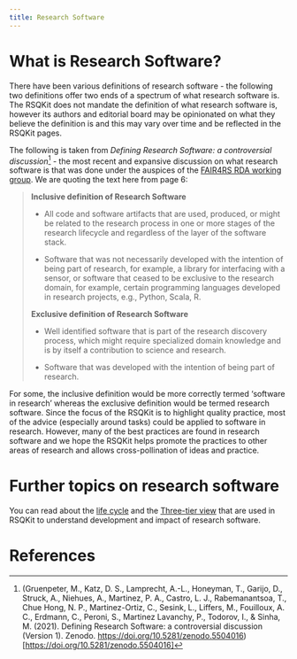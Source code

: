 ```yaml
---
title: Research Software
---
```


# What is Research Software?

There have been various definitions of research software - the following two definitions offer two ends of a spectrum of what research software is. The RSQKit does not mandate the definition of what research software is, however its authors and editorial board may be opinionated on what they believe the definition is and this may vary over time and be reflected in the RSQKit pages. 

The following is taken from *Defining Research Software: a controversial discussion*[^1] - the most recent and expansive discussion on what research software is that was done under the auspices of the [FAIR4RS RDA working group][fair4rs-wg]. We are quoting the text here from page 6:



>**Inclusive definition of Research Software**
>
>- All code and software artifacts that are used, produced, or might be related to the research process in one or more stages of the research lifecycle and regardless of the layer of the software stack. 
>
>- Software that was not necessarily developed with the intention of being part of research, for example, a library for interfacing with a sensor, or software that ceased to be exclusive to the research domain, for example, certain programming languages developed in research projects, e.g., Python, Scala, R.
>
>**Exclusive definition of Research Software**
>
>- Well identified software that is part of the research discovery process, which might require specialized domain knowledge and is by itself a contribution to science and research.
>
>- Software that was developed with the intention of being part of research.

For some, the inclusive definition would be more correctly termed ‘software in research’ whereas the exclusive definition would be termed research software. Since the focus of the RSQKit is to highlight quality practice, most of the advice (especially around tasks) could be applied to software in research. However, many of the best practices are found in research software and we hope the RSQKit helps promote the practices to other areas of research and allows cross-pollination of ideas and practice. 

# Further topics on research software
You can read about the [life cycle](life_cycle) and the [Three-tier view](three_tier_view) that are used in RSQKit to understand development and impact of research software.

# References

[^1]: (Gruenpeter, M., Katz, D. S., Lamprecht, A.-L., Honeyman, T., Garijo, D., Struck, A., Niehues, A., Martinez, P. A., Castro, L. J., Rabemanantsoa, T., Chue Hong, N. P., Martinez-Ortiz, C., Sesink, L., Liffers, M., Fouilloux, A. C., Erdmann, C., Peroni, S., Martinez Lavanchy, P., Todorov, I., & Sinha, M. (2021). Defining Research Software: a controversial discussion (Version 1). Zenodo. https://doi.org/10.5281/zenodo.5504016)[https://doi.org/10.5281/zenodo.5504016]

[fair4rs-wg]: https://www.rd-alliance.org/groups/fair-research-software-fair4rs-wg/
